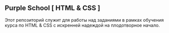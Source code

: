 ## Purple School [ HTML & CSS ]

Этот репозиторий служит для работы над заданиями в рамках обучения курса по HTML & CSS с искренней надеждой на плодотворное начало.